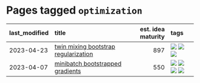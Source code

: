 # Pages tagged `optimization`

|last_modified|title|est. idea maturity|tags
|:---|:---|---:|:---|
|2023-04-23|[twin mixing bootstrap regularization](../twin_mixing_dropout.md)|897|[![](https://img.shields.io/badge/tag-experimental-c6963e)](../tags/experimental.md) [![](https://img.shields.io/badge/tag-optimization-99b5f2)](../tags/optimization.md) [![](https://img.shields.io/badge/tag-scaling-3f3dc3)](../tags/scaling.md)|
|2023-04-07|[minibatch bootstrapped gradients](../minibatch-bootstrapped-gradients.md)|550|[![](https://img.shields.io/badge/tag-experimental-c6963e)](../tags/experimental.md) [![](https://img.shields.io/badge/tag-optimization-99b5f2)](../tags/optimization.md) [![](https://img.shields.io/badge/tag-training-4072a1)](../tags/training.md) [![](https://img.shields.io/badge/tag-wip-d5ffe)](../tags/wip.md)|
